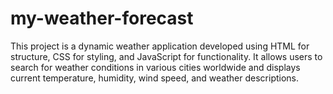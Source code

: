 # my-weather-forecast
This project is a dynamic weather application developed using HTML for structure, CSS for styling, and JavaScript for functionality. It allows users to search for weather conditions in various cities worldwide and displays current temperature, humidity, wind speed, and weather descriptions.
